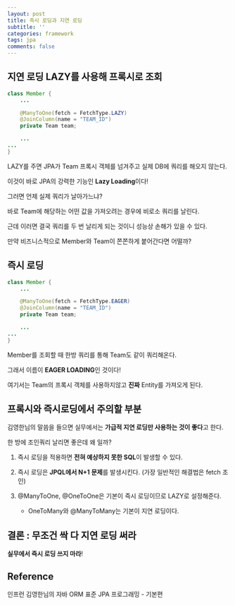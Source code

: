 ```yaml
---
layout: post
title: 즉시 로딩과 지연 로딩
subtitle: ''
categories: framework
tags: jpa
comments: false
---
```


## 지연 로딩 LAZY를 사용해 프록시로 조회

```java
class Member {
    ...

    @ManyToOne(fetch = FetchType.LAZY)
    @JoinColumn(name = "TEAM_ID")
    private Team team;

    ...
...
}
```

LAZY를 주면 JPA가 Team 프록시 객체를 넘겨주고 실제 DB에 쿼리를 해오지 않는다.

이것이 바로 JPA의 강력한 기능인 **Lazy Loading**이다!

그러면 언제 실제 쿼리가 날아가느냐?

바로 Team에 해당하는 어떤 값을 가져오려는 경우에 비로소 쿼리를 날린다.

근데 이러면 결국 쿼리를 두 번 날리게 되는 것이니 성능상 손해가 있을 수 있다.

만약 비즈니스적으로 Member와 Team이 쫀쫀하게 붙어간다면 어떨까?

## 즉시 로딩

```java
class Member {
    ...

    @ManyToOne(fetch = FetchType.EAGER)
    @JoinColumn(name = "TEAM_ID")
    private Team team;

    ...
...
}
```

Member를 조회할 때 한방 쿼리를 통해 Team도 같이 쿼리해온다.

그래서 이름이 **EAGER LOADING**인 것이다!

여기서는 Team의 프록시 객체를 사용하지않고 **진짜** Entity를 가져오게 된다.

## 프록시와 즉시로딩에서 주의할 부분

김영한님의 말씀을 들으면 실무에서는 **가급적 지연 로딩만 사용하는 것이 좋다**고 한다.

한 방에 조인쿼리 날리면 좋은데 왜 일까?

1. 즉시 로딩을 적용하면 **전혀 예상하지 못한 SQL**이 발생할 수 있다.

2. 즉시 로딩은 **JPQL에서 N+1 문제**를 발생시킨다. (가장 일반적인 해결법은 fetch 조인)

3. @ManyToOne, @OneToOne은 기본이 즉시 로딩이므로 LAZY로 설정해준다.
   - OneToMany와 @ManyToMany는 기본이 지연 로딩이다.

## 결론 : 무조건 싹 다 지연 로딩 써라

**실무에서 즉시 로딩 쓰지 마라**!

## Reference

인프런 김영한님의 자바 ORM 표준 JPA 프로그래밍 - 기본편
